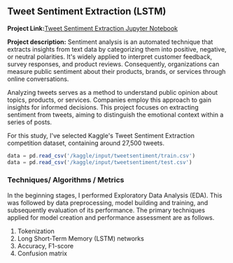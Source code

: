 ## Tweet Sentiment Extraction (LSTM)

**Project Link:**<a href="https://github.com/dilruu89/Kaggle/blob/main/nlp-02-tweet-sentiment-extraction.ipynb" target="_blank">Tweet Sentiment Extraction Jupyter Notebook</a>


**Project description:** Sentiment analysis is an automated technique that extracts insights from text data by categorizing them into positive, negative, or neutral polarities. It's widely applied to interpret customer feedback, survey responses, and product reviews. Consequently, organizations can measure public sentiment about their products, brands, or services through online conversations.

Analyzing tweets serves as a method to understand public opinion about topics, products, or services. Companies employ this approach to gain insights for informed decisions. This project focuses on extracting sentiment from tweets, aiming to distinguish the emotional context within a series of posts.

For this study, I've selected Kaggle's Tweet Sentiment Extraction competition dataset, containing around 27,500 tweets.

```javascript
data = pd.read_csv('/kaggle/input/tweetsentiment/train.csv')
data = pd.read_csv('/kaggle/input/tweetsentiment/test.csv')

```

### Techniques/ Algorithms / Metrics

In the beginning stages, I performed Exploratory Data Analysis (EDA). This was followed by data preprocessing, model building and training, and subsequently evaluation of its performance. The primary techniques applied for model creation and performance assessment are as follows.

1. Tokenization
2. Long Short-Term Memory (LSTM) networks
3. Accuracy, F1-score
4. Confusion matrix
   
   
